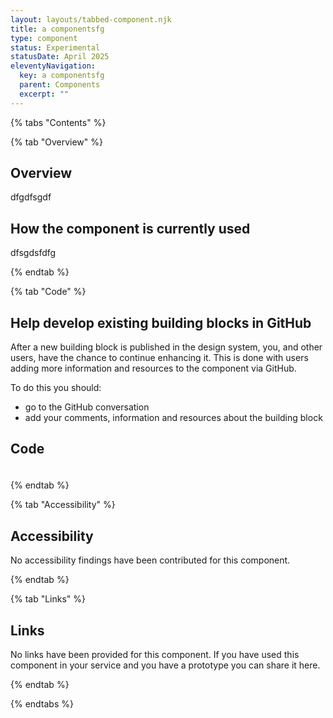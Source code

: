 ```yaml
---
layout: layouts/tabbed-component.njk
title: a componentsfg
type: component
status: Experimental
statusDate: April 2025
eleventyNavigation:
  key: a componentsfg
  parent: Components
  excerpt: ""
---
```


{% tabs "Contents" %}

{% tab "Overview" %}

## Overview

dfgdfsgdf

## How the component is currently used

dfsgdsfdfg

{% endtab %}

{% tab "Code" %}

## Help develop existing building blocks in GitHub

After a new building block is published in the design system, you, and other users, have the chance to continue enhancing it. This is done with users adding more information and resources to the component via GitHub.

To do this you should:

- go to the GitHub conversation
- add your comments, information and resources about the building block

## Code



### 



<div class="app-example app-example-borders">

```html

```

</div>


{% endtab %}

{% tab "Accessibility" %}

## Accessibility

No accessibility findings have been contributed for this component.


{% endtab %}

{% tab "Links" %}

## Links

No links have been provided for this component. If you have used this component in your service and you have a prototype you can share it here.


{% endtab %}

{% endtabs %}
